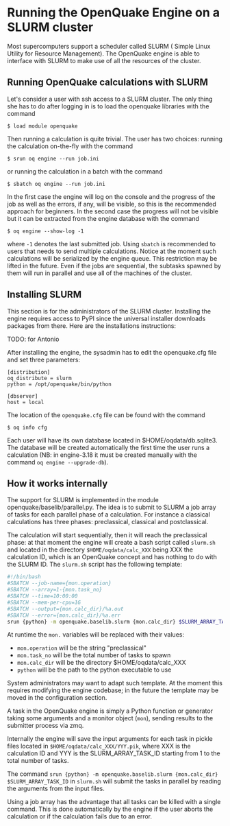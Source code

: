 # Running the OpenQuake Engine on a SLURM cluster

Most supercomputers support a scheduler called SLURM (
Simple Linux Utility for Resource Management). The OpenQuake engine
is able to interface with SLURM to make use of all the resources
of the cluster.

## Running OpenQuake calculations with SLURM

Let's consider a user with ssh access to a SLURM cluster. The only
thing she has to do after logging in is to load the openquake
libraries with the command
```
$ load module openquake
```
Then running a calculation is quite trivial. The user has two choices:
running the calculation on-the-fly with the command
```
$ srun oq engine --run job.ini
```
or running the calculation in a batch with the command
```
$ sbatch oq engine --run job.ini
```
In the first case the engine will log on the console and the progress
of the job as well as the errors, if any, will be visible, so this
is the recommended approach for beginners. In the
second case the progress will not be visible but it
can be extracted from the engine database with
the command
```
$ oq engine --show-log -1
```
where `-1` denotes the last submitted job. Using `sbatch` is recommended
to users that needs to send multiple calculations. Notice at the moment
such calculations will be serialized by the engine queue. This restriction
may be lifted in the future. Even if the jobs are sequential, the subtasks
spawned by them will run in parallel and use all of the machines of the
cluster.

## Installing SLURM

This section is for the administrators of the SLURM cluster.
Installing the engine requires access to PyPI since the universal
installer downloads packages from there. Here are the installations
instructions:

TODO: for Antonio

After installing the engine, the sysadmin has to edit the openquake.cfg
file and set three parameters:
```
[distribution]
oq_distribute = slurm
python = /opt/openquake/bin/python

[dbserver]
host = local
```
The location of the `openquake.cfg` file can be found with the command
```
$ oq info cfg
```
Each user will have its own database located in
$HOME/oqdata/db.sqlite3. The database will be created automatically
the first time the user runs a calculation (NB: in engine-3.18 it must be
created manually with the command `oq engine --upgrade-db`).

## How it works internally

The support for SLURM is implemented in the module
openquake/baselib/parallel.py. The idea is to submit to SLURM a job
array of tasks for each parallel phase of a calculation. For instance
a classical calculations has three phases: preclassical, classical
and postclassical.

The calculation will start sequentially, then it will reach the
preclassical phase: at that moment the engine will create a
bash script called `slurm.sh` and located in the directory
`$HOME/oqdata/calc_XXX` being XXX the calculation ID, which is
an OpenQuake concept and has nothing to do with the SLURM ID.
The `slurm.sh` script has the following template:
```bash
#!/bin/bash
#SBATCH --job-name={mon.operation}
#SBATCH --array=1-{mon.task_no}
#SBATCH --time=10:00:00
#SBATCH --mem-per-cpu=1G
#SBATCH --output={mon.calc_dir}/%a.out
#SBATCH --error={mon.calc_dir}/%a.err
srun {python} -m openquake.baselib.slurm {mon.calc_dir} $SLURM_ARRAY_TASK_ID
```
At runtime the `mon.` variables will be replaced with their values:

- `mon.operation` will be the string "preclassical"
- `mon.task_no` will be the total number of tasks to spawn
- `mon.calc_dir` will be the directory $HOME/oqdata/calc_XXX
- `python` will be the path to the python executable to use

System administrators may want to adapt such template. At the moment
this requires modifying the engine codebase; in the future the template
may be moved in the configuration section.

A task in the OpenQuake engine is simply a Python function or
generator taking some arguments and a monitor object (`mon`),
sending results to the submitter process via zmq.

Internally the engine will save the input arguments for each task
in pickle files located in `$HOME/oqdata/calc_XXX/YYY.pik`, where
XXX is the calculation ID and YYY is the SLURM_ARRAY_TASK_ID starting from 1
to the total number of tasks.

The command `srun {python} -m openquake.baselib.slurm {mon.calc_dir}
$SLURM_ARRAY_TASK_ID` in `slurm.sh` will submit the tasks in parallel
by reading the arguments from the input files.

Using a job array has the advantage that all tasks can be killed
with a single command. This is done automatically by the engine
if the user aborts the calculation or if the calculation fails
due to an error.
